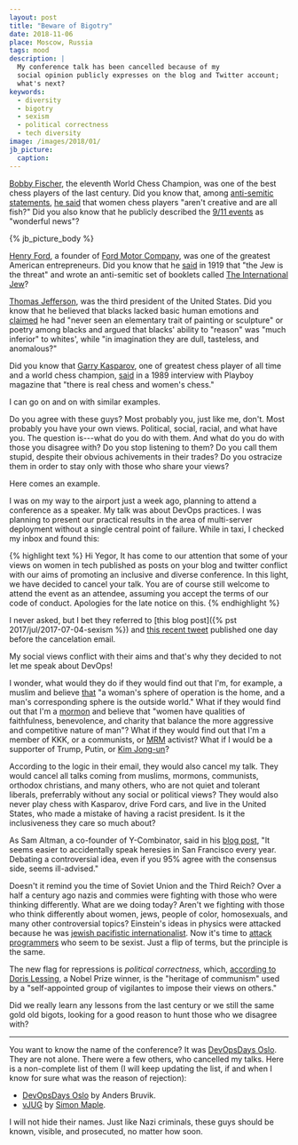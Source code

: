 ```yaml
---
layout: post
title: "Beware of Bigotry"
date: 2018-11-06
place: Moscow, Russia
tags: mood
description: |
  My conference talk has been cancelled because of my
  social opinion publicly expresses on the blog and Twitter account;
  what's next?
keywords:
  - diversity
  - bigotry
  - sexism
  - political correctness
  - tech diversity
image: /images/2018/01/
jb_picture:
  caption:
---
```


[Bobby Fischer](https://en.wikipedia.org/wiki/Bobby_Fischer),
the eleventh World Chess Champion, was one of the best chess players
of the last century. Did you know that,
among [anti-semitic statements](https://en.wikiquote.org/wiki/Bobby_Fischer),
[he said](https://www.theguardian.com/books/2007/apr/22/sportandleisure.features)
that women chess players "aren't creative and are all fish?"
Did you also know that he publicly described the
[9/11 events](https://en.wikipedia.org/wiki/September_11_attacks) as "wonderful news"?

<!--more-->

{% jb_picture_body %}

[Henry Ford](https://en.wikipedia.org/wiki/Henry_Ford),
a founder of
[Ford Motor Company](https://en.wikipedia.org/wiki/Ford_Motor_Company),
was one of the greatest American entrepreneurs. Did you know that he
[said](https://en.wikiquote.org/wiki/Henry_Ford#Quotes) in 1919
that "the Jew is the threat" and wrote an anti-semitic set of booklets called
[The International Jew](https://en.wikipedia.org/wiki/The_International_Jew)?

[Thomas Jefferson](https://en.wikipedia.org/wiki/Thomas_Jefferson),
was the third president of the United States. Did you know that he believed
that blacks lacked basic human emotions and
[claimed](http://www.nytimes.com/2012/12/01/opinion/the-real-thomas-jefferson.html)
he had "never seen an elementary trait of painting or sculpture"
or poetry among blacks and argued that blacks' ability to "reason" was
"much inferior" to whites', while
"in imagination they are dull, tasteless, and anomalous?"

Did you know that [Garry Kasparov](https://en.wikipedia.org/wiki/Garry_Kasparov),
one of greatest chess player of all time and a world chess champion,
[said](https://www.telegraph.co.uk/news/2017/12/02/garry-kasparov-wrong-women-playing-chess/)
in a 1989 interview with Playboy magazine that "there is real chess and women's chess."

I can go on and on with similar examples.

Do you agree with these guys?
Most probably you, just like me, don't. Most probably you have your own
views. Political, social, racial, and what have you.
The question is---what do you do with them. And what do you do with those you
disagree with? Do you stop listening to them? Do you call them stupid,
despite their obvious achivements in their trades? Do you ostracize them
in order to stay only with those who share your views?

Here comes an example.

I was on my way to the airport just a week ago, planning to attend
a conference as a speaker. My talk was about DevOps practices. I was planning
to present our practical results in the area of multi-server deployment
without a single central point of failure. While in taxi, I checked my inbox
and found this:

{% highlight text %}
Hi Yegor,
It has come to our attention that some of your views on women in tech
published as posts on your blog and twitter conflict with our aims of
promoting an inclusive and diverse conference. In this light, we have
decided to cancel your talk.  You are of course still welcome to attend
the event as an attendee, assuming you accept the terms of our code
of conduct. Apologies for the late notice on this.
{% endhighlight %}

I never asked, but I bet they referred to
[this blog post]({% pst 2017/jul/2017-07-04-sexism %}) and
[this recent tweet](https://twitter.com/yegor256/status/1056447293535281154)
published one day before the cancelation email.

My social views conflict with their aims and that's why they decided to not let me
speak about DevOps!

I wonder, what would they do if they would find out
that I'm, for example, a muslim and believe [that](https://en.wikipedia.org/wiki/Women_in_Islam)
"a woman's sphere of operation is the home, and a man's corresponding sphere is the outside world."
What if they would find out that I'm a [mormon](https://en.wikipedia.org/wiki/Mormonism_and_women) and believe
that "women have qualities of faithfulness, benevolence, and charity that balance
the more aggressive and competitive nature of man"?
What if they would find out that I'm a member of KKK, or a communists,
or [MRM](https://en.wikipedia.org/wiki/Men%27s_rights_movement) activist?
What if I would be a supporter of Trump, Putin, or
[Kim Jong-un](https://en.wikipedia.org/wiki/Kim_Jong-un)?

According to the logic in their email, they would also cancel my talk. They would
cancel all talks coming from muslims, mormons, communists, orthodox christians,
and many others, who are not quiet and tolerant liberals,
preferrably without any social or political views?
They would also never play chess with Kasparov, drive Ford cars, and live
in the United States, who made a mistake of having a racist president.
Is it the inclusiveness they care so much about?

As Sam Altman, a co-founder of Y-Combinator,
said in his [blog post](http://blog.samaltman.com/e-pur-si-muove),
"It seems easier to accidentally speak
heresies in San Francisco every year. Debating a controversial idea, even
if you 95% agree with the consensus side, seems ill-advised."

Doesn't it remind you the time of Soviet Union and the Third Reich? Over a half a century
ago nazis and commies were fighting with those who were thinking differently.
What are we doing today? Aren't we fighting with those who think differently
about women, jews, people of color, homosexuals, and many other controversial topics?
Einstein's ideas in physics were attacked because he was
[jewish pacifistic internationalist](https://www.scientificamerican.com/article/how-2-pro-nazi-nobelists-attacked-einstein-s-jewish-science-excerpt1/).
Now it's time to [attack programmers](https://www.bloomberg.com/news/articles/2017-08-08/google-fires-employee-behind-controversial-diversity-memo)
who seem to be sexist. Just a flip of terms, but the principle is the same.

The new flag for repressions is _political correctness_, which,
[according to Doris Lessing](https://en.wikiquote.org/wiki/Doris_Lessing),
a Nobel Prize winner, is the "heritage of communism" used by a "self-appointed group of vigilantes
to impose their views on others."

Did we really learn any lessons from the last century or we still the same
gold old bigots, looking for a good reason to hunt those who we disagree with?

<hr/>

You want to know the name of the conference?
It was [DevOpsDays Oslo](https://www.devopsdays.org/events/2018-oslo/welcome/).
They are not alone. There were a few others, who cancelled my talks.
Here is a non-complete list of them (I will keep updating the list, if and when
I know for sure what was the reason of rejection):

  * [DevOpsDays Oslo](https://www.devopsdays.org/events/2018-oslo/welcome/) by Anders Bruvik.
  * [vJUG](https://virtualjug.com/) by [Simon Maple](https://www.yegor256.com/2017/07/04/sexism.html#comment-3403001068).

I will not hide their names. Just like Nazi criminals, these guys should be known,
visible, and prosecuted, no matter how soon.

